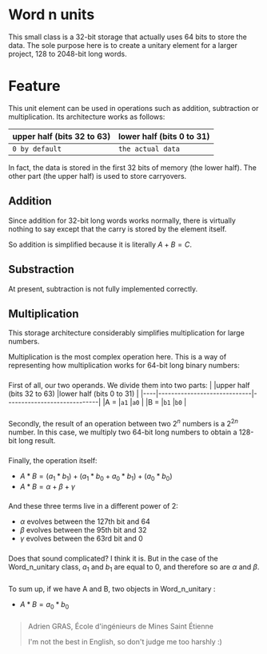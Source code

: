 
# Word n units

This small class is a 32-bit storage that actually uses 64 bits to store the data. The sole purpose here is to create a unitary element for a larger project, 128 to 2048-bit long words.


# Feature

This unit element can be used in operations such as addition, subtraction or multiplication. Its architecture works as follows:

|upper half (bits 32 to 63)   |lower half  (bits 0 to 31)   |
|-----------------------------|-----------------------------|
|`0 by default`               |`the actual data`            |

In fact, the data is stored in the first 32 bits of memory (the lower half). The other part (the upper half) is used to store carryovers.

## Addition

Since addition for 32-bit long words works normally, there is virtually nothing to say except that the carry is stored by the element itself.

So addition is simplified because it is literally $A + B = C.$

## Substraction

At present, subtraction is not fully implemented correctly.

## Multiplication

This storage architecture considerably simplifies multiplication for large numbers.

Multiplication is the most complex operation here. This is a way of representing how multiplication works for 64-bit long binary numbers:
###
First of all, our two operands. We divide them into two parts:
|    |upper half (bits 32 to 63)   |lower half  (bits 0 to 31)   |
|----|-----------------------------|-----------------------------|
|A = |`a1`                         |`a0`                         |
|B = |`b1`                         |`b0`                         |
###
Secondly, the result of an operation between two $2^n$ numbers is a $2^{2n}$ number. In this case, we multiply two 64-bit long numbers to obtain a 128-bit long result.
###
Finally, the operation itself:
- $A * B = (a_1 * b_1) + (a_1 * b_0 + a_0 * b_1) + (a_0 * b_0)$
- $A * B = \alpha + \beta + \gamma$
###
And these three terms live in a different power of 2:
- $\alpha$ evolves between the 127th bit and 64
- $\beta$ evolves between the 95th bit and 32
- $\gamma$ evolves between the 63rd bit and 0
###
Does that sound complicated? I think it is. But in the case of the Word_n_unitary class, $a_1$ and $b_1$ are equal to 0, and therefore so are $\alpha$ and $\beta$.
###
To sum up, if we have A and B, two objects in Word_n_unitary :
- $A * B = a_0 * b_0$
###
> Adrien GRAS, École d'ingénieurs de Mines Saint Étienne
>
> I'm not the best in English, so don't judge me too harshly :)
